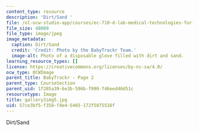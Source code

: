 ```yaml
---
content_type: resource
description: 'Dirt/Sand '
file: /ol-ocw-studio-app/courses/ec-710-d-lab-medical-technologies-for-the-developing-world-spring-2010/57ce3bf5f358f4e45465172f5075516f_gallery3img5.jpg
file_size: 48009
file_type: image/jpeg
image_metadata:
  caption: Dirt/Sand
  credit: 'Credit: Photo by the BabyTrackr Team.'
  image-alt: Photo of a disposable glove filled with dirt and sand.
learning_resource_types: []
license: https://creativecommons.org/licenses/by-nc-sa/4.0/
ocw_type: OCWImage
parent_title: BabyTrackr - Page 2
parent_type: CourseSection
parent_uid: 1f285a39-6e3b-596b-f990-f46eed40d51c
resourcetype: Image
title: gallery3img5.jpg
uid: 57ce3bf5-f358-f4e4-5465-172f5075516f
---
```

Dirt/Sand 